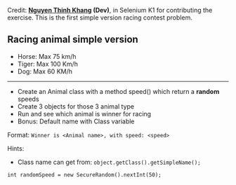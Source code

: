 Credit: **[Nguyen Thinh Khang](https://github.com/thinhkhang97) (Dev)**, in Selenium K1 for contributing the exercise.
This is the first simple version racing contest problem.

## Racing animal simple version
* Horse: Max 75 km/h
* Tiger: Max 100 Km/h
* Dog: Max 60 KM/h

---
* Create an Animal class with a method speed() which return a **random** speeds
* Create 3 objects for those 3 animal type
* Run and see which animal is winner for racing
* Bonus: Default name with Class variable

Format: `Winner is <Animal name>, with speed: <speed>`

Hints:
* Class name can get from: `object.getClass().getSimpleName();`

```
int randomSpeed = new SecureRandom().nextInt(50);
```